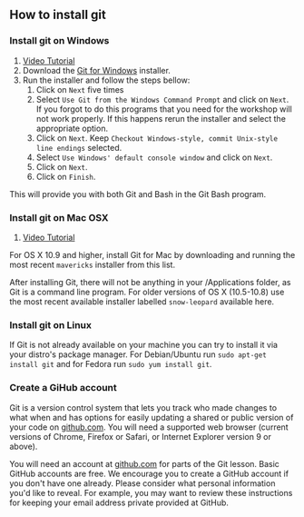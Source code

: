 ## How to install git

### Install git on Windows

1. [Video Tutorial][wingit-video]
1. Download the [Git for Windows][wingit] installer.
1. Run the installer and follow the steps bellow:
    1. Click on `Next` five times
    1. Select `Use Git from the Windows Command Prompt` and click on `Next`. If you forgot to do this programs that you need for the workshop will not work properly. If this happens rerun the installer and select the appropriate option.
    1. Click on `Next`. Keep `Checkout Windows-style, commit Unix-style line endings` selected.
    1. Select `Use Windows' default console window` and click on `Next`.
    1. Click on `Next`.
    1. Click on `Finish`.

This will provide you with both Git and Bash in the Git Bash program.

[wingit-video]: https://www.youtube.com/watch?v=339AEqk9c-8
[wingit]: https://git-for-windows.github.io/

### Install git on Mac OSX

1. [Video Tutorial][macgit-video]

For OS X 10.9 and higher, install Git for Mac by downloading and running the most 
recent `mavericks` installer from this list. 

After installing Git, 
there will not be anything in your /Applications folder, as Git is a command line program. 
For older versions of OS X (10.5-10.8) use the most recent available installer 
labelled `snow-leopard` available here.

[macgit-video]: https://www.youtube.com/watch?v=9LQhwETCdwY

### Install git on Linux

If Git is not already available on your machine you can try to install it via 
your distro's package manager. For Debian/Ubuntu run `sudo apt-get install git` 
and for Fedora run `sudo yum install git`.

### Create a GiHub account

Git is a version control system that lets you track who made changes 
to what when and has options for easily updating a shared or public version of your 
code on [github.com][github]. 
You will need a supported web browser (current versions of Chrome, Firefox or Safari, 
or Internet Explorer version 9 or above).

You will need an account at [github.com][github] for parts of the Git lesson. 
Basic GitHub accounts are free. We encourage you to create a GitHub account 
if you don't have one already. Please consider what personal information 
you'd like to reveal. For example, you may want to review these instructions 
for keeping your email address private provided at GitHub.

[github]: https://www.github.com
